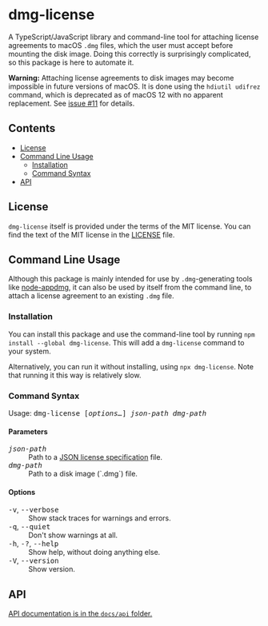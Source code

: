 # dmg-license

A TypeScript/JavaScript library and command-line tool for attaching license agreements to macOS `.dmg` files, which the user must accept before mounting the disk image. Doing this correctly is surprisingly complicated, so this package is here to automate it.

**Warning:** Attaching license agreements to disk images may become impossible in future versions of macOS. It is done using the `hdiutil udifrez` command, which is deprecated as of macOS 12 with no apparent replacement. See [issue #11](https://github.com/argv-minus-one/dmg-license/issues/11) for details.

## Contents

* [License](#license)
* [Command Line Usage](#command-line-usage)
	* [Installation](#installation)
	* [Command Syntax](#command-syntax)
* [API](#api)

## License

`dmg-license` itself is provided under the terms of the MIT license. You can find the text of the MIT license in the [LICENSE](LICENSE) file.

## Command Line Usage

Although this package is mainly intended for use by `.dmg`-generating tools like [node-appdmg](https://github.com/LinusU/node-appdmg), it can also be used by itself from the command line, to attach a license agreement to an existing `.dmg` file.

### Installation

You can install this package and use the command-line tool by running `npm install --global dmg-license`. This will add a `dmg-license` command to your system.

Alternatively, you can run it without installing, using `npx dmg-license`. Note that running it this way is relatively slow.

### Command Syntax

Usage: <kbd>dmg-license [<var>options…</var>] <var>json-path</var> <var>dmg-path</var></kbd>

#### Parameters

<dl>
<dt><kbd><var>json-path</var></kbd></dt>
<dd>Path to a <a href="docs/License%20Specifications.md">JSON license specification</a> file.</dd>
<dt><kbd><var>dmg-path</var></kbd></dt>
<dd>Path to a disk image (`.dmg`) file.</dd>
</dl>

#### Options

<dl>
<dt><kbd>-v</kbd>, <kbd>--verbose</kbd></dt>
<dd>Show stack traces for warnings and errors.</dd>

<dt><kbd>-q</kbd>, <kbd>--quiet</kbd></dt>
<dd>Don't show warnings at all.</dd>

<dt><kbd>-h</kbd>, <kbd>-?</kbd>, <kbd>--help</kbd></dt>
<dd>Show help, without doing anything else.</dd>

<dt><kbd>-V</kbd>, <kbd>--version</kbd></dt>
<dd>Show version.</dd>
</dl>

## API

[API documentation is in the `docs/api` folder.](docs/api/index.md)

